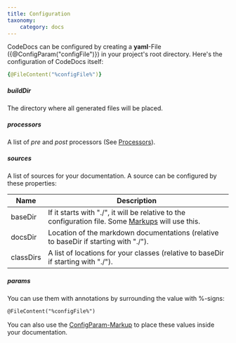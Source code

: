 ```yaml
---
title: Configuration
taxonomy:
    category: docs
---
```


CodeDocs can be configured by creating a **yaml**-File ({@ConfigParam("configFile")}) in your
project's root directory. Here's the configuration of CodeDocs itself:

```yaml
{@FileContent("%configFile%")}
```

##### buildDir

The directory where all generated files will be placed.

##### processors

A list of _pre_ and _post_ processors (See [Processors](/usage/processors)).

##### sources

A list of sources for your documentation. A source can be configured by these properties:

| Name      | Description
| --------- | -----------
| baseDir   | If it starts with "./", it will be relative to the configuration file. Some [Markups](/usage/markups) will use this.
| docsDir   | Location of the markdown documentations (relative to baseDir if starting with "./").
| classDirs | A list of locations for your classes (relative to baseDir if starting with "./").

##### params

You can use them with annotations by surrounding the value with %-signs:

```md
@FileContent("%configFile%")
```

You can also use the [ConfigParam-Markup](/usage/markups/ConfigParam) to place these values
inside your documentation.
